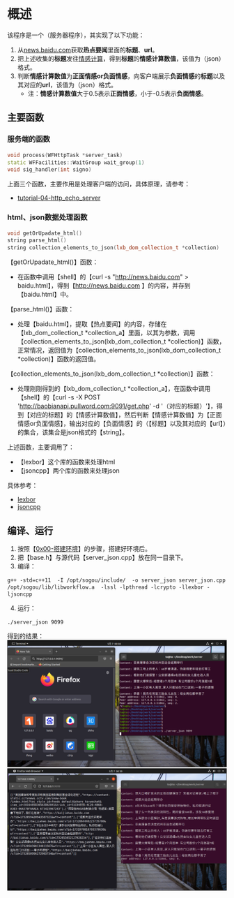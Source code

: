# 概述
该程序是一个（服务器程序），其实现了以下功能：
1. 从[news.baidu.com](http://news.baidu.com)获取**热点要闻**里面的**标题**、**url**。
2. 把上述收集的**标题**发往[情感计算](http://www.pullword.com/baobian)，得到**标题**的**情感计算数值**，该值为（json）格式。
3. 判断**情感计算数值**为**正面情感or负面情感**，向客户端展示**负面情感**的**标题**以及其对应的**url**，该值为（json）格式。
    * 注：**情感计算数值**大于0.5表示**正面情感**，小于-0.5表示**负面情感**。

## 主要函数

### 服务端的函数

```cpp
void process(WFHttpTask *server_task)
static WFFacilities::WaitGroup wait_group(1)
void sig_handler(int signo)
```
上面三个函数，主要作用是处理客户端的访问，具体原理，请参考：
* [tutorial-04-http_echo_server](https://github.com/pennyliang/workflow/blob/master/docs/tutorial-04-http_echo_server.md)


### html、json数据处理函数
```cpp
void getOrUpadate_html()
string parse_html()
string collection_elements_to_json(lxb_dom_collection_t *collection)
```

【getOrUpadate_html()】函数：
* 在函数中调用【shell】的【curl -s "http://news.baidu.com" > baidu.html】，得到【http://news.baidu.com 】的内容，并存到【baidu.html】中。

【parse_html()】函数：
* 处理【baidu.html】，提取【热点要闻】的内容，存储在【lxb_dom_collection_t *collection_a】里面，以其为参数，调用【collection_elements_to_json(lxb_dom_collection_t *collection)】函数，正常情况，返回值为【collection_elements_to_json(lxb_dom_collection_t *collection)】函数的返回值。

【collection_elements_to_json(lxb_dom_collection_t *collection)】函数：
* 处理刚刚得到的【lxb_dom_collection_t \*collection_a】，在函数中调用【shell】的【curl -s -X POST 'http://baobianapi.pullword.com:9091/get.php' -d '（对应的标题）'】，得到【对应的标题】的【情感计算数值】，然后判断【情感计算数值】为【正面情感or负面情感】，输出对应的【负面情感】的（【标题】以及其对应的【url】）的集合，该集合是json格式的【string】。

上述函数，主要调用了：
* 【lexbor】这个库的函数来处理html
* 【jsoncpp】两个库的函数来处理json

具体参考：
* [lexbor](https://github.com/lexbor/lexbor)
* [jsoncpp](https://github.com/open-source-parsers/jsoncpp)

## 编译、运行

1. 按照【[0x00-搭建环境](0x00-configuration.md)】的步骤，搭建好环境后。
2. 把【base.h】与源代码【server_json.cpp】放在同一目录下。
3. 编译：
```
g++ -std=c++11  -I /opt/sogou/include/  -o server_json server_json.cpp  /opt/sogou/lib/libworkflow.a  -lssl -lpthread -lcrypto -llexbor -ljsoncpp
```
4. 运行：
```
./server_json 9099
```

得到的结果：
![](image/run_1.png)
![](image/run_2.png)
